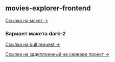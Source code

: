## movies-explorer-frontend

[Ссылка на макет ->](https://disk.yandex.ru/d/StTAjxztYeFU9g)
### Вариант макета dark-2

[Ссылка на pull request ->](https://github.com/zhukoff-dmi/movies-explorer-frontend/pull/2)

[Ссылка на задеплоенный на сервере проект ->](https://zhukoffdmi.nomoreparties.co)
